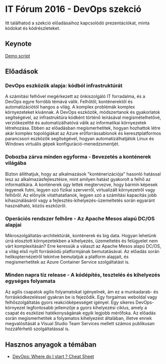 # IT Fórum 2016 - DevOps szekció

Itt találhatod a szekció előadásaihoz kapcsolódó prezentációkat, minta kódokat és kódrészleteket.

## Keynote

[Demo script](../Keynote_Demo.md)

## Előadások

### DevOps eszközök alapja: kódból infrastruktúrát

A számítási felhővel megérkezett az önkiszolgáló IT forradalma, és a DevOps egyre forróbb témává válik. Felhőtől, konténerektől és automatizációtól hangos a világ.
A komplex problémák komplex környezeteket kívánnak. A DevOps eszközök, módszertanok és gyakorlatok segítségével, az infrastruktúra kódként történő leírásával megismételhetővé,
verziókezeltté és automatizálhatóvá válik az informatikai környezetek létrehozása. Ebben az előadásban megismerhetitek, hogyan hozhattok létre akár komplex topológiákat
az Azure erőforrássablonok és keresztplatformos parancssori eszközök segítségével, hogyan automatizálhatjátok Linux és Windows virtuális gépek konfiguráció-menedzsmentjét. 

### Dobozba zárva minden egyforma - Bevezetés a konténerek világába

Bizton állíthatjuk, hogy az alkalmazások "konténerizációja" hasonló hatással lesz az alkalmazásfejlesztésre, mint amilyen hatást gyakorolt a felhő az informatikára.
A konténerek úgy lettek megtervezve, hogy bármin képesek legyenek futni, legyen szó fizikai szerverről, virtualizált környezetről vagy felhőről. Az előnyök vitathatatlanok,
legyen szó a számítási kapacitás jobb kihasználásáról vagy a fejlesztés-kihelyezés-üzemeltetés során egyaránt használható, közös eszközről. 

### Operációs rendszer felhőre - Az Apache Mesos alapú DC/OS alapjai

Mikroszolgáltatás-architektúrák, konténerek és big data. Hogyan lehetünk úrrá elosztott környezetekben a kihelyezés, üzemeltetés és felügyelet nem várt komplexitásán?
Erre keressük a választ az Apache Mesos alapú DC/OS, a világ első nyílt forráskódú platformjának bemutatásával. Az előadás során helikopternézetről tekintve bemutatjuk 
a platform alapjait, és megismerhetitek az Azure Container Service szolgáltatást is.

### Minden napra tíz release - A kódépítés, tesztelés és kihelyezés egységes folyamata

Az agilis csapatok agilis folyamatokat igényelnek, ám ez a munkadarab- és forráskódkezeléssel gyakran be is fejeződik. Egy forgalmas weboldal vagy felhőszolgáltatás gyors
reakcióképességet igényel. Egy sikeres DevOps-környezet legfontosabb jellemzője a gyors kihelyezési ciklus, amely a csapat és eszközei hatékonyságának egyik legjobb mérőfoka.
Az előadás során megismerhetitek a folyamatos kihelyezést általában, illetve ennek megvalósítását a Visual Studio Team Services mellett számos publikusan hozzáférhető
szolgáltatással is.

## Hasznos anyagok a témában

- [DevOps: Where do I start ? Cheat Sheet](https://blogs.technet.microsoft.com/juliens/2016/02/14/devops-where-do-i-start-cheat-sheet/)

